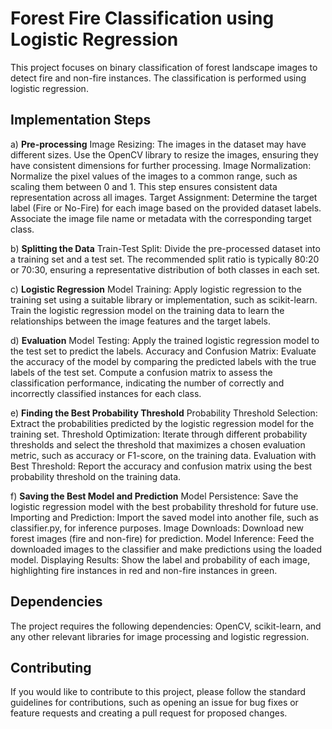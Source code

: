 # Forest Fire Classification using Logistic Regression
This project focuses on binary classification of forest landscape images to detect fire and non-fire instances. The classification is performed using logistic regression.

## Implementation Steps
a) **Pre-processing**
Image Resizing: The images in the dataset may have different sizes. Use the OpenCV library to resize the images, ensuring they have consistent dimensions for further processing.
Image Normalization: Normalize the pixel values of the images to a common range, such as scaling them between 0 and 1. This step ensures consistent data representation across all images.
Target Assignment: Determine the target label (Fire or No-Fire) for each image based on the provided dataset labels. Associate the image file name or metadata with the corresponding target class.

b) **Splitting the Data**
Train-Test Split: Divide the pre-processed dataset into a training set and a test set. The recommended split ratio is typically 80:20 or 70:30, ensuring a representative distribution of both classes in each set.

c) **Logistic Regression**
Model Training: Apply logistic regression to the training set using a suitable library or implementation, such as scikit-learn. Train the logistic regression model on the training data to learn the relationships between the image features and the target labels.

d) **Evaluation**
Model Testing: Apply the trained logistic regression model to the test set to predict the labels.
Accuracy and Confusion Matrix: Evaluate the accuracy of the model by comparing the predicted labels with the true labels of the test set. Compute a confusion matrix to assess the classification performance, indicating the number of correctly and incorrectly classified instances for each class.

e) **Finding the Best Probability Threshold**
Probability Threshold Selection: Extract the probabilities predicted by the logistic regression model for the training set.
Threshold Optimization: Iterate through different probability thresholds and select the threshold that maximizes a chosen evaluation metric, such as accuracy or F1-score, on the training data.
Evaluation with Best Threshold: Report the accuracy and confusion matrix using the best probability threshold on the training data.

f) **Saving the Best Model and Prediction**
Model Persistence: Save the logistic regression model with the best probability threshold for future use.
Importing and Prediction: Import the saved model into another file, such as classifier.py, for inference purposes.
Image Downloads: Download new forest images (fire and non-fire) for prediction.
Model Inference: Feed the downloaded images to the classifier and make predictions using the loaded model.
Displaying Results: Show the label and probability of each image, highlighting fire instances in red and non-fire instances in green.

## Dependencies
The project requires the following dependencies: OpenCV, scikit-learn, and any other relevant libraries for image processing and logistic regression.

## Contributing
If you would like to contribute to this project, please follow the standard guidelines for contributions, such as opening an issue for bug fixes or feature requests and creating a pull request for proposed changes.
